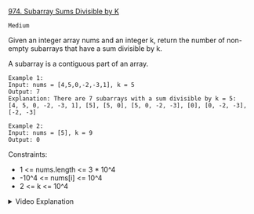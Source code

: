 [974. Subarray Sums Divisible by K](https://leetcode.com/problems/subarray-sums-divisible-by-k/description/)

`Medium`

Given an integer array nums and an integer k, return the number of non-empty subarrays that have a sum divisible by k.

A subarray is a contiguous part of an array.

```
Example 1:
Input: nums = [4,5,0,-2,-3,1], k = 5
Output: 7
Explanation: There are 7 subarrays with a sum divisible by k = 5:
[4, 5, 0, -2, -3, 1], [5], [5, 0], [5, 0, -2, -3], [0], [0, -2, -3], [-2, -3]

Example 2:
Input: nums = [5], k = 9
Output: 0
```

Constraints:

- 1 <= nums.length <= 3 * 10^4
- -10^4 <= nums[i] <= 10^4
- 2 <= k <= 10^4

<details>
<summary>Video Explanation</summary>

[NeetCode](https://www.youtube.com/watch?v=fFVZt-6sgyo)
[HuifengGuan](https://www.youtube.com/watch?v=6lik5HreRHI)
</details>